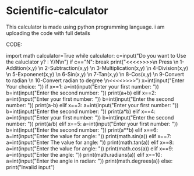 # Scientific-calculator
This calculator is made using python programming language. i am uploading the code with full details


CODE:

import math
calculator=True
while calculator:
    c=input("Do you want to Use the caluclator y? : Y/N\n")
    if c=="N":
        break
    print("<<<<>>>>\n Press \n 1-Addition(x,y) \n 2-Subtraction(x,y) \n 3-Multiplication(x,y) \n 4-Division(x,y) \n 5-Exponenet(x,y) \n 6-Sin(x,y) \n 7-Tan(x,y) \n 8-Cos(x,y) \n 9-Convert to radian \n 10-Convert radian to degree \n<<<<>>>>")
    x=int(input("Enter Your choice: "))
    if x==1:
        a=int(input("Enter your first number: "))
        b=int(input("Enter the second number: "))
        print(a+b)
    elif x==2:
        a=int(input("Enter your first number: "))
        b=int(input("Enter the second number: "))
        print(a-b)
    elif x==3:
         a=int(input("Enter your first number: "))
         b=int(input("Enter the second number: "))
         print(a*b)
    elif x==4:
        a=int(input("Enter your first number: "))
        b=int(input("Enter the second number: "))
        print(a/b)
    elif x==5:
        a=int(input("Enter your first number: "))
        b=int(input("Enter the second number: "))
        print(a**b)
    elif x==6:
        a=int(input("Enter the value for angle: "))
        print(math.sin(a))
    elif x==7:
        a=int(input("Enter The value for angle: "))
        print(math.tan(a))
    elif x==8:
        a=int(input("Enter the value for angle: "))
        print(math.cos(a))
    elif x==9:
        a=int(input("Enter the angle: "))
        print(math.radians(a))
    elif x==10:
        a=int(input("Enter the angle in radian: "))
        print(math.degrees(a))
    else:
        print("Invalid input")
